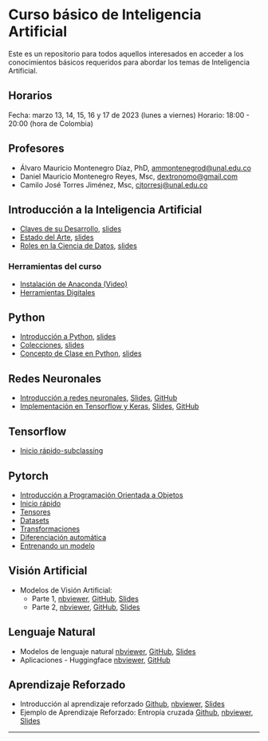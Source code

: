 # Curso básico de Inteligencia Artificial

Este es un repositorio para todos aquellos interesados en acceder a los conocimientos básicos requeridos para abordar los temas de Inteligencia Artificial. 

## Horarios
Fecha: marzo 13, 14, 15, 16 y 17 de 2023 
(lunes a viernes)
Horario: 18:00 - 20:00 (hora de Colombia)

## Profesores
- Álvaro Mauricio Montenegro Díaz, PhD, ammontenegrod@unal.edu.co
- Daniel Mauricio Montenegro Reyes, Msc, dextronomo@gmail.com
- Camilo José Torres Jiménez, Msc, cjtorresj@unal.edu.co 

## Introducción a la Inteligencia Artificial

  - [Claves de su Desarrollo](./clase_1_ia/cuadernos/ap_IA_Claves_Desarrollo.ipynb), [slides]()
  - [Estado del Arte](./clase_1_ia/cuadernos/ap_IA_Estado_del_Arte.ipynb), [slides](https://nbviewer.org/github/AprendizajeProfundo/Curso-Basico-IA/blob/dmmontenegror_dev/clase_1_ia/presentaciones/ap_IA_Estado_del_Arte.slides.html)
  - [Roles en la Ciencia de Datos](./clase_1_ia/cuadernos/ap_Roles_Data_science.ipynb), [slides]()

### Herramientas del curso
- [Instalación de Anaconda (Video)](https://www.youtube.com/watch?v=tXekbwrgxL0)
- [Herramientas Digitales](./clase_1_ia/cuadernos/ap_Herramientas_Digitales.ipynb)


## Python
  - [Introducción a Python](./clase_2_python/cuadernos/py_01_intro_python.ipynb), [slides]()
  - [Colecciones](./clase_2_python/cuadernos/py_02_colecciones.ipynb), [slides]()
  - [Concepto de Clase en Python](./clase_2_python/cuadernos/py_03_intro_clases.ipynb), [slides]()
   
	
## Redes Neuronales
  - [Introducción a redes neuronales](https://nbviewer.org/github/AprendizajeProfundo/Curso-Basico-IA/blob/main/Cuadernos/Minicurso_IA_02_01.ipynb), [Slides](https://nbviewer.org/github/AprendizajeProfundo/Curso-Basico-IA/blob/main/Presentaciones/Minicurso_IA_02_01.slides.html), [GitHub](https://github.com/AprendizajeProfundo/Curso-Basico-IA/blob/main/Cuadernos/Minicurso_IA_02_01.ipynb)
  - [Implementación en Tensorflow y Keras](https://nbviewer.org/github/AprendizajeProfundo/Curso-Basico-IA/blob/main/Cuadernos/Minicurso_IA_02_02.ipynb), [Slides](https://nbviewer.org/github/AprendizajeProfundo/Curso-Basico-IA/blob/main/Presentaciones/Minicurso_IA_02_02.slides.html), [GitHub](https://github.com/AprendizajeProfundo/Curso-Basico-IA/blob/main/Cuadernos/Minicurso_IA_02_02.ipynb)
	

## Tensorflow
  - [Inicio rápido-subclassing](https://github.com/AprendizajeProfundo/Curso-Basico-IA/blob/main/Cuadernos/Tensorflow-01.ipynb)

## Pytorch
  - [Introducción a Programación Orientada a Objetos](https://nbviewer.org/github/AprendizajeProfundo/Curso-Basico-IA/blob/main/Cuadernos/Mincurso_IA_03.ipynb)
  - [Inicio rápido](https://nbviewer.org/github/AprendizajeProfundo/Curso-Basico-IA/blob/main/Cuadernos/Pythorch_01_inicio_rapido.ipynb)
  - [Tensores](https://nbviewer.org/github/AprendizajeProfundo/Curso-Basico-IA/blob/main/Cuadernos/Pythorch_02_tensores.ipynb)
  - [Datasets](https://nbviewer.org/github/AprendizajeProfundo/Curso-Basico-IA/blob/main/Cuadernos/Pythorch_03_datasets.ipynb)
  - [Transformaciones](https://nbviewer.org/github/AprendizajeProfundo/Curso-Basico-IA/blob/main/Cuadernos/Pythorch_04_transformaciones.ipynb)
  - [Diferenciación automática](https://nbviewer.org/github/AprendizajeProfundo/Curso-Basico-IA/blob/main/Cuadernos/Pythorch_05_diferenciacion_automatica.ipynb)
  - [Entrenando un modelo](https://nbviewer.org/github/AprendizajeProfundo/Curso-Basico-IA/blob/main/Cuadernos/Pythorch_06_implementacion_modelo.ipynb)

	

## Visión Artificial
  - Modelos de Visión Artificial:
  	- Parte 1, [nbviewer](https://nbviewer.org/github/AprendizajeProfundo/Curso-Basico-IA/blob/main/Cuadernos/Minicurso_IA_04_01.ipynb), [GitHub](https://github.com/AprendizajeProfundo/Curso-Basico-IA/blob/main/Cuadernos/Minicurso_IA_04_01.ipynb), [Slides](https://nbviewer.org/github/AprendizajeProfundo/Curso-Basico-IA/blob/main/Presentaciones/Minicurso_IA_04_01.slides.html)
	- Parte 2, [nbviewer](https://nbviewer.org/github/AprendizajeProfundo/Curso-Basico-IA/blob/main/Cuadernos/Minicurso_IA_04_02.ipynb), [GitHub](https://github.com/AprendizajeProfundo/Curso-Basico-IA/blob/main/Cuadernos/Minicurso_IA_04_02.ipynb), [Slides](https://nbviewer.org/github/AprendizajeProfundo/Curso-Basico-IA/blob/main/Presentaciones/Minicurso_IA_04_02.slides.html)


## Lenguaje Natural
  - Modelos de lenguaje natural [nbviewer](https://nbviewer.org/github/AprendizajeProfundo/Curso-Basico-IA/blob/main/Cuadernos/Minicurso_IA_05_01.ipynb), [GitHub](https://github.com/AprendizajeProfundo/Curso-Basico-IA/blob/main/Cuadernos/Minicurso_IA_05_01.ipynb), [Slides](https://nbviewer.org/github/AprendizajeProfundo/Curso-Basico-IA/blob/main/Presentaciones/Minicurso_IA_05_01.slides.html)
  - Aplicaciones - Huggingface [nbviewer](https://nbviewer.org/github/AprendizajeProfundo/Curso-Basico-IA/blob/main/Cuadernos/nlp_HuggingFace_01_pipeline.ipynb), [GitHub](https://github.com/AprendizajeProfundo/Curso-Basico-IA/blob/main/Cuadernos/nlp_HuggingFace_01_pipeline.ipynb)

	


## Aprendizaje Reforzado
  - Introducción al aprendizaje reforzado [Github](https://github.com/AprendizajeProfundo/Curso-Basico-IA/blob/main/Cuadernos/Mincurso_IA_06_01.ipynb.ipynb), [nbviewer](https://nbviewer.org/github/AprendizajeProfundo/Curso-Basico-IA/blob/main/Cuadernos/Mincurso_IA_06_01.ipynb.ipynb), [Slides](https://nbviewer.org/github/AprendizajeProfundo/Curso-Basico-IA/blob/main/Presentaciones/Mincurso_IA_06_01.ipynb.slides.html#/17/2)
  - Ejemplo de Aprendizaje Reforzado: Entropía cruzada [Github](https://github.com/AprendizajeProfundo/Curso-Basico-IA/blob/main/Cuadernos/Mincurso_IA_06_02.ipynb.ipynb), [nbviewer](https://nbviewer.org/github/AprendizajeProfundo/Curso-Basico-IA/blob/main/Cuadernos/Mincurso_IA_06_02.ipynb.ipynb), [Slides](https://github.com/AprendizajeProfundo/Curso-Basico-IA/blob/main/Presentaciones/Mincurso_IA_06_02.ipynb.slides.html)

	
___
